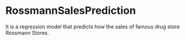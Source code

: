 # RossmannSalesPrediction
It is a regression model that predicts how the sales of famous drug store Rossmann Stores.
